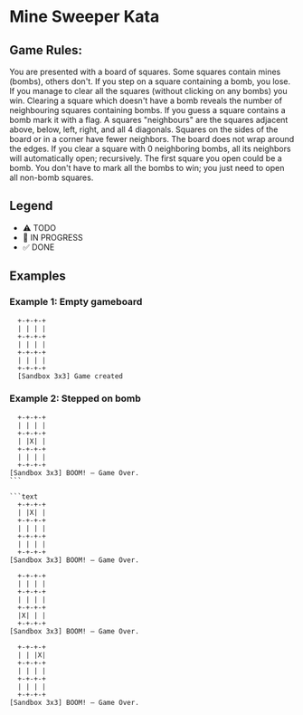 # Mine Sweeper Kata

## Game Rules:

You are presented with a board of squares. Some squares contain mines (bombs), others don't. If you step on a square containing a bomb, you lose. If you manage to clear all the squares (without clicking on any bombs) you win.
Clearing a square which doesn't have a bomb reveals the number of neighbouring squares containing bombs. If you guess a square contains a bomb mark it with a flag.
A squares "neighbours" are the squares adjacent above, below, left, right, and all 4 diagonals. Squares on the sides of the board or in a corner have fewer neighbors. The board does not wrap around the edges. If you clear a square with 0 neighboring bombs, all its neighbors will automatically open; recursively.
The first square you open could be a bomb.
You don't have to mark all the bombs to win; you just need to open all non-bomb squares.

## Legend

- ⚠ TODO
- 🚧 IN PROGRESS
- ✅ DONE

## Examples

### Example 1: Empty gameboard

```text
  +-+-+-+
  | | | |
  +-+-+-+
  | | | |
  +-+-+-+
  | | | |
  +-+-+-+
  [Sandbox 3x3] Game created
```

### Example 2: Stepped on bomb

````text
  +-+-+-+
  | | | |
  +-+-+-+
  | |X| |
  +-+-+-+
  | | | |
  +-+-+-+
[Sandbox 3x3] BOOM! – Game Over.
```

```text
  +-+-+-+
  | |X| |
  +-+-+-+
  | | | |
  +-+-+-+
  | | | |
  +-+-+-+
[Sandbox 3x3] BOOM! – Game Over.
````

```text
  +-+-+-+
  | | | |
  +-+-+-+
  | | | |
  +-+-+-+
  |X| | |
  +-+-+-+
[Sandbox 3x3] BOOM! – Game Over.
```

```text
  +-+-+-+
  | | |X|
  +-+-+-+
  | | | |
  +-+-+-+
  | | | |
  +-+-+-+
[Sandbox 3x3] BOOM! – Game Over.
```
